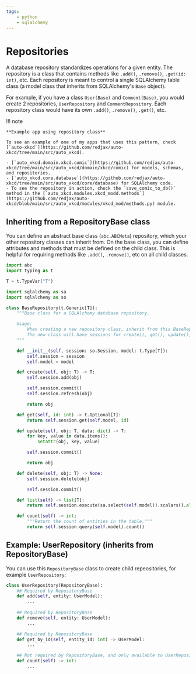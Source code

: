 ```yaml
---
tags:
    - python
    - sqlalchemy
---
```


# Repositories

A database repository standardizes operations for a given entity. The repository is a class that contains methods like `.add()`, `.remove()`, `.get(id: int)`, etc. Each repository is meant to control a single SQLAlchemy table class (a model class that inherits from SQLAlchemy's `Base` object).

For example, if you have a class `User(Base)` and `Comment(Base)`, you would create 2 repositories, `UserRepository` and `CommentRepository`. Each repository class would have its own `.add()`, `.remove()`, `.get()`, etc.

!!! note

    **Example app using repository class**

    To see an example of one of my apps that uses this pattern, check [`auto-xkcd`](https://github.com/redjax/auto-xkcd/tree/main/src/auto_xkcd).
    
    - [`auto_xkcd.domain.xkcd.comic`](https://github.com/redjax/auto-xkcd/tree/main/src/auto_xkcd/domain/xkcd/comic) for models, schemas, and repositories.
    - [`auto_xkcd.core.database`](https://github.com/redjax/auto-xkcd/tree/main/src/auto_xkcd/core/database) for SQLAlchemy code.
    - To see the repository in action, check the `save_comic_to_db()` method in the [`auto_xkcd.modules.xkcd_modd.methods`](https://github.com/redjax/auto-xkcd/blob/main/src/auto_xkcd/modules/xkcd_mod/methods.py) module.

## Inheriting from a RepositoryBase class

You can define an abstract base class (`abc.ABCMeta`) repository, which your other repository classes can inherit from. On the base class, you can define attributes and methods that must be defined on the child class. This is helpful for requiring methods like `.add()`, `.remove()`, etc on all child classes.

```python title="Example RepositoryBase class" linenums="1"
import abc
import typing as t

T = t.TypeVar("T")

import sqlalchemy as sa
import sqlalchemy as so

class BaseRepository(t.Generic[T]):
    """Base class for a SQLAlchemy database repository.

    Usage:
        When creating a new repository class, inherit from this BaseRepository.
        The new class will have sessions for create(), get(), update(), delete(), and list().
    """

    def __init__(self, session: so.Session, model: t.Type[T]):
        self.session = session
        self.model = model

    def create(self, obj: T) -> T:
        self.session.add(obj)

        self.session.commit()
        self.session.refresh(obj)

        return obj

    def get(self, id: int) -> t.Optional[T]:
        return self.session.get(self.model, id)

    def update(self, obj: T, data: dict) -> T:
        for key, value in data.items():
            setattr(obj, key, value)

        self.session.commit()

        return obj

    def delete(self, obj: T) -> None:
        self.session.delete(obj)

        self.session.commit()

    def list(self) -> list[T]:
        return self.session.execute(sa.select(self.model)).scalars().all()

    def count(self) -> int:
        """Return the count of entities in the table."""
        return self.session.query(self.model).count()

```

## Example: UserRepository (inherits from RepositoryBase)

You can use this `RepositoryBase` class to create child repeositories, for example `UserRepository`:

```python title="Example UserRepository class" linenums="1"
class UserRepository(RepositoryBase):
    ## Required by RepositoryBase
    def add(self, entity: UserModel):
        ...
    
    ## Required by RepositoryBase
    def remove(self, entity: UserModel):
        ...

    ## Required by RepositoryBase
    def get_by_id(self, entity_id: int) -> UserModel:
        ...

    ## Not required by RepositoryBase, and only available to UserRepository instances, or children fo this class
    def count(self) -> int:
        ...

```
